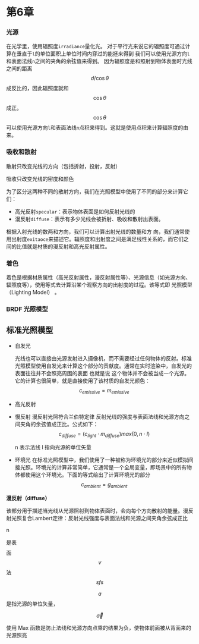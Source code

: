 # 第6章

### 光源

在光学里，使用辐照度`irradiance`量化光。 对于平行光来说它的辐照度可通过计算在垂直于`l`的单位面积上单位时间内穿过的能拯来得到 我们可以使用光源方向`l`和表面法线`n`之间的夹角的余弦值来得到。 因为辐照度是和照射到物体表面时光线之间的距离 
$$d / \cos \theta$$ 
成反比的，因此辐照度就和 
$$\cos\theta$$ 
成正。 
$$\cos\theta$$ 
可以使用光源方向`l`和表面法线`n`点积来得到。这就是使用点积来计算辐照度的由来。

### 吸收和散射

散射只改变光线的方向（包括折射，投射，反射）

吸收只改变光线的密度和颜色

为了区分这两种不同的散射方向，我们在光照模型中使用了不同的部分来计算它们：

* 高光反射`specular`：表示物体表面是如何反射光线的
* 漫反射`diffuse`：表示有多少光线会被折射、吸收和散射出表面。

根据入射光线的数两和方向，我们可以计算出射光线的数量和方 向，我们通常使用出射度`exitaoce`来描述它。辐照度和出射度之间是满足线性关系的，而它们之间的比值就是材质的漫反射和高光反射属性。

### 着色

着色是根据材质属性（高光反射属性，漫反射属性等）、光源信息（如光源方向、辐照度等），使用等式去计算沿某个观察方向的出射度的过程。该等式即 光照模型（Lighting Model） 。

### BRDF 光照模型

## 标准光照模型

* 自发光

  光线也可以直接由光源发射进入摄像机，而不需要经过任何物体的反射。标准光照模型使用自发光来计算这个部分的贡献度。通常在实时渲染中，自发光的表面往往并不会照亮周围的表面 也就是说 这个物体并不会被当成一个光源。它的计算也很简单，就是直接使用了该材质的自发光颜色： $$c_{emissive}=m_{emissive}$$

* 高光反射
* 慢反射 漫反射光照符合兰伯特定律 反射光线的强度与表面法线和光源方向之间夹角的余弦值成正比。公式如下： $$c_{diffuse}=(c_{light} \cdot m_{diffuse})max(0, n \cdot I)$$

  n 表示法线 l 指向光源的单位矢量

* 环境光 在标准光照模型中，我们使用了一种被称为环境光的部分来近似模拟间接光照。环境光的计算非常简单，它通常是一个全局变量，即场景中的所有物体都使用这个环境光。下面的等式给出了计算环境光的部分 $$c_{ambient}=g_{ambient}$$

**漫反射（diffuse）**

该部分用于描述当光线从光源照射到物体表面时，会向每个方向散射的能量。漫反射光照复合Lambert定律：反射光线强度与表面法线和光源之间夹角余弦成正比

n

是表$$$$面$$v $$法$$sfs$$

$$a$$ 是指光源的单位矢量，

$$
\vec{a}
$$

使用 Max 函数是防止法线和光源方向点乘的结果为负，使物体前面被从背面来的光源照亮

